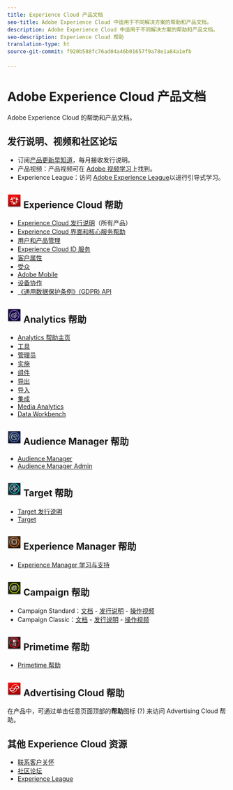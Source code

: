 ```yaml
---
title: Experience Cloud 产品文档
seo-title: Adobe Experience Cloud 中适用于不同解决方案的帮助和产品文档。
description: Adobe Experience Cloud 中适用于不同解决方案的帮助和产品文档。
seo-description: Experience Cloud 帮助
translation-type: ht
source-git-commit: f920b588fc76ad04a46b01657f9a78e1a84a1efb

---
```



# Adobe Experience Cloud 产品文档

Adobe Experience Cloud 的帮助和产品文档。

## 发行说明、视频和社区论坛

* 订阅[产品更新早知道](https://www.adobe.com/subscription/priority-product-update.html)，每月接收发行说明。
* 产品视频：产品视频可在 [Adobe 视频学习](https://helpx.adobe.com/cn/experience-cloud/tutorials.html)上找到。
* Experience League：访问 [Adobe Experience League](https://landing.adobe.com/experience-league/)以进行引导式学习。

## ![Experience Cloud 帮助](assets/experience_cloud_appicon_32.png) Experience Cloud 帮助

* [Experience Cloud 发行说明](https://docs.adobe.com/content/help/zh-Hans/release-notes/experience-cloud/current.html)（所有产品）
* [Experience Cloud 界面和核心服务帮助](https://docs.adobe.com/content/help/zh-Hans/core-services/interface/experience-cloud.html)
* [用户和产品管理](https://docs.adobe.com/content/help/zh-Hans/core-services/interface/manage-users-and-products/admin-getting-started.html)
* [Experience Cloud ID 服务](https://docs.adobe.com/content/help/zh-Hans/id-service/using/home.html)
* [客户属性](https://docs.adobe.com/content/help/zh-Hans/core-services/interface/customer-attributes/attributes.html)
* [受众](https://docs.adobe.com/content/help/zh-Hans/core-services/interface/audiences/audience-library.html)
* [Adobe Mobile](https://docs.adobe.com/content/help/en/mobile-services/using/home.html)
* [设备协作](https://docs.adobe.com/content/help/en/device-co-op/using/home.html)
* [《通用数据保护条例》(GDPR) API](https://www.adobe.io/apis/experiencecloud/gdpr.html)

## ![Analytics 帮助](assets/mc_analytics_32.png) Analytics 帮助

* [Analytics 帮助主页](https://docs.adobe.com/content/help/zh-Hans/analytics/landing/home.html)
* [工具](https://docs.adobe.com/content/help/zh-Hans/analytics/analyze/home.html)
* [管理员](https://docs.adobe.com/content/help/zh-Hans/analytics/admin/home.html)
* [实施](https://docs.adobe.com/content/help/zh-Hans/analytics/implementation/home.html)
* [组件](https://docs.adobe.com/content/help/zh-Hans/analytics/components/home.html)
* [导出](https://docs.adobe.com/content/help/zh-Hans/analytics/export/home.html)
* [导入](https://docs.adobe.com/content/help/zh-Hans/analytics/import/home.html)
* [集成](https://docs.adobe.com/content/help/zh-Hans/analytics/integration/home.html)
* [Media Analytics](https://docs.adobe.com/content/help/zh-Hans/media-analytics/using/media-overview.html)
* [Data Workbench](https://marketing.adobe.com/resources/help/zh_CN/insight/)

## ![Audience Manager 帮助](assets/mc_audiencemanager_32.png) Audience Manager 帮助

* [Audience Manager](https://marketing.adobe.com/resources/help/en_US/aam/)
* [Audience Manager Admin](https://marketing.adobe.com/resources/help/en_US/aam/admin/index.html)

## ![Target 帮助](assets/mc_target_32.png) Target 帮助

* [Target 发行说明](https://docs.adobe.com/content/help/zh-Hans/target/using/release-notes/release-notes.html)
* [Target](https://docs.adobe.com/content/help/zh-Hans/target/using/target-home.html)

## ![Experience Manager 帮助](assets/mc_experiencemanager_32.png) Experience Manager 帮助

* [Experience Manager 学习与支持](https://helpx.adobe.com/cn/support/experience-manager.html)

## ![Campaign 帮助](assets/mc_campaign_32.png) Campaign 帮助

* Campaign Standard：[文档](https://helpx.adobe.com/cn/support/campaign/standard.html) - [发行说明](https://docs.adobe.com/content/help/zh-Hans/campaign-standard/using/release-notes/release-notes.html) - [操作视频](https://docs.adobe.com/content/help/en/campaign-learn/campaign-standard-tutorials/overview.html)
* Campaign Classic：[文档](https://helpx.adobe.com/cn/support/campaign/classic.html) - [发行说明](https://docs.campaign.adobe.com/doc/AC/en/RN.html) - [操作视频](https://docs.adobe.com/content/help/en/campaign-learn/campaign-classic-tutorials/overview.html)

## ![Primetime 帮助](assets/primetime_app_32.png) Primetime 帮助

* [Primetime 帮助](http://help.adobe.com/en_US/primetime/)

## ![Advertising Cloud 帮助](assets/advertisingcloud_appicon_32.png) Advertising Cloud 帮助

在产品中，可通过单击任意页面顶部的&#x200B;**帮助**&#x200B;图标 (?) 来访问 Advertising Cloud 帮助。

## 其他 Experience Cloud 资源

* [联系客户关怀](https://helpx.adobe.com/cn/contact/enterprise-support.ec.html)
* [社区论坛](https://forums.adobe.com/community/experience-cloud)
* [Experience League](https://landing.adobe.com/experience-league/)
